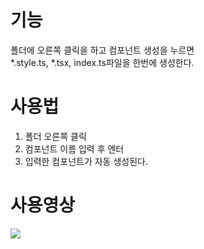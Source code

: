 # 기능
폴더에 오른쪽 클릭을 하고 컴포넌트 생성을 누르면  
*.style.ts, *.tsx, index.ts파일을 한번에 생성한다.

# 사용법
1. 폴더 오른쪽 클릭  
2. 컴포넌트 이름 입력 후 엔터
3. 입력한 컴포넌트가 자동 생성된다.

# 사용영상
<img src="https://velog.velcdn.com/images/song961003/post/54f60b59-6fb8-49f6-8f22-cb5fa3d3851a/image.gif">
